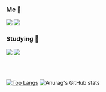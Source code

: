 
<!--
**heohyeonjin/heohyeonjin** is a ✨ _special_ ✨ repository because its `README.md` (this file) appears on your GitHub profile.

Here are some ideas to get you started:

- 🔭 I’m currently working on ...
- 🌱 I’m currently learning ...
- 👯 I’m looking to collaborate on ...
- 🤔 I’m looking for help with ...
- 💬 Ask me about ...
- 📫 How to reach me: ...
- 😄 Pronouns: ...
- ⚡ Fun fact: ...
-->

### Me 👋
<a href="https://www.instagram.com/hard_hj/"></a><img src="https://img.shields.io/badge/hard_hj-E4405F?style=flat-square&logo=instagram&logoColor=black"/>
<a href="https://velog.io/@heohyeonjin"></a><img src="https://img.shields.io/badge/velog-20C997?style=flat-square&logo=velog&logoColor=black"/>


### Studying 🤔 

</a><img src="https://img.shields.io/badge/Spring-6DB33F?style=flat-square&logo=spring&logoColor=black"/>
</a><img src="https://img.shields.io/badge/Java-007396?style=flat-square&logo=java&logoColor=black"/>

<br>
<br>

[![Top Langs](https://github-readme-stats.vercel.app/api/top-langs/?username=heohyeonjin&title_color=&border_radius=10&theme=dracula)](https://github.com/anuraghazra/github-readme-stats)
![Anurag's GitHub stats](https://github-readme-stats.vercel.app/api?username=heohyeonjin&show_icons=true&&border_radius=10&theme=dracula)





